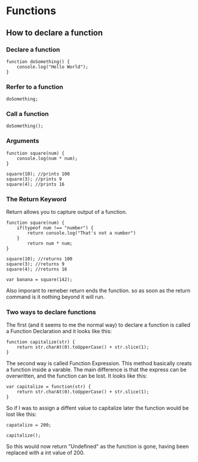 # Functions

## How to declare a function

### Declare a function

    function doSomething() {
        console.log("Hello World");
    }

### Rerfer to a function

    doSomething;

### Call a function

    doSomething();

### Arguments

    function square(num) {
        console.log(num * num);
    }

    square(10); //prints 100
    square(3); //prints 9
    square(4); //prints 16

### The Return Keyword

Return allows you to capture output of a function.

    function square(num) {
        if(typeof num !== "number") {
            return console.log("That's not a number")
        }
            return num * num;
    }

    square(10); //returns 100
    square(3); //returns 9
    square(4); //returns 16

    var banana = square(142);

Also imporant to remeber return ends the function. so as soon as the return command is it nothing beyond it will run.

### Two ways to declare functions

The first (and it seems to me the normal way) to declare a function is called a Function Declaration and it looks like this:

    function capitalize(str) {
        return str.charAt(0).toUpperCase() + str.slice(1);
    }

The second way is called Function Expression. This method basically creats a function inside a varable. The main difference is that the express can be overwritten, and the function can be lost. It looks like this:

    var capitalize = function(str) {
        return str.charAt(0).toUpperCase() + str.slice(1);
    }

So if I was to assign a diffent value to capitalize later the function would be lost like this:

    capatalize = 200;

    capitalize();

So this would now return "Undefined" as the function is gone, having been replaced with a int value of 200.
